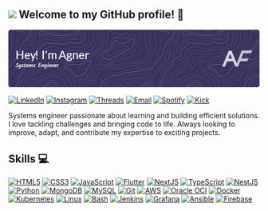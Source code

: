 ##  <img src="https://i.giphy.com/media/v1.Y2lkPTc5MGI3NjExMjlnamtzcm9idjJ5cnUxMmlnOWJuYW1zODExM2Uzd2o1bmlvcWx3bCZlcD12MV9pbnRlcm5hbF9naWZfYnlfaWQmY3Q9cw/SvGFA2WF9IP0WjmzvE/giphy.gif" width="65"/> Welcome to my GitHub profile! 👋

![Agner Banner](./github-banner.png)

<!-- ## 🌐 Connect with me: -->

[![LinkedIn](https://img.shields.io/badge/LinkedIn-0A66C2?style=for-the-badge&logo=linkedin&logoColor=white)](https://linkedin.com/in/agner-villa-fabrega-a27044222/)
[![Instagram](https://img.shields.io/badge/Instagram-E4405F?style=for-the-badge&logo=instagram&logoColor=white)](https://instagram.com/villa_fabrega)
[![Threads](https://img.shields.io/badge/Threads-000000?style=for-the-badge&logo=threads&logoColor=white)](https://threads.net/@villa_fabrega)
[![Email](https://img.shields.io/badge/Email-D14836?style=for-the-badge&logo=gmail&logoColor=white)](mailto:agnerfabrega@gmail.com)
[![Spotify](https://img.shields.io/badge/Spotify-1DB954?style=for-the-badge&logo=spotify&logoColor=white)](https://open.spotify.com/user/t8zjy15cjwyvd9ticj23vewf3)
[![Kick](https://img.shields.io/badge/Kick-00EAB6?style=for-the-badge&logo=kick&logoColor=white)](https://kick.com/your_kick_username)

Systems engineer passionate about learning and building efficient solutions. I love tackling challenges and bringing code to life. Always looking to improve, adapt, and contribute my expertise to exciting projects.

## Skills 💻
[![HTML5](https://img.shields.io/badge/HTML5-E34F26?style=for-the-badge&logo=html5&logoColor=white)](https://en.wikipedia.org/wiki/HTML5)
[![CSS3](https://img.shields.io/badge/CSS3-1572B6?style=for-the-badge&logo=css3&logoColor=white)](https://www.w3schools.com/css/)
[![JavaScript](https://img.shields.io/badge/JavaScript-F7DF1E?style=for-the-badge&logo=javascript&logoColor=black)](https://www.javascript.com/)
[![Flutter](https://img.shields.io/badge/Flutter-02569B?style=for-the-badge&logo=flutter&logoColor=white)](https://flutter.dev/)
[![NextJS](https://img.shields.io/badge/NextJS-000000?style=for-the-badge&logo=next.js&logoColor=white)](https://nextjs.org/)
[![TypeScript](https://img.shields.io/badge/TypeScript-007ACC?style=for-the-badge&logo=typescript&logoColor=white)](https://www.typescriptlang.org/)
[![NestJS](https://img.shields.io/badge/NestJS-E0234E?style=for-the-badge&logo=nestjs&logoColor=white)](https://nestjs.com/)
[![Python](https://img.shields.io/badge/Python-3776AB?style=for-the-badge&logo=python&logoColor=white)](https://www.python.org/)
[![MongoDB](https://img.shields.io/badge/MongoDB-47A248?style=for-the-badge&logo=mongodb&logoColor=white)](https://www.mongodb.com/)
[![MySQL](https://img.shields.io/badge/MySQL-4479A1?style=for-the-badge&logo=mysql&logoColor=white)](https://www.mysql.com/)
[![Git](https://img.shields.io/badge/Git-F05032?style=for-the-badge&logo=git&logoColor=white)](https://github.com/)
[![AWS](https://img.shields.io/badge/AWS-232F3E?style=for-the-badge&logo=amazonaws&logoColor=white)](https://aws.amazon.com/)
[![Oracle OCI](https://img.shields.io/badge/Oracle%20OCI-FF0000?style=for-the-badge&logo=oracle&logoColor=white)](https://www.oracle.com/cloud/)
[![Docker](https://img.shields.io/badge/Docker-2496ED?style=for-the-badge&logo=docker&logoColor=white)](https://www.docker.com/)
[![Kubernetes](https://img.shields.io/badge/Kubernetes-326CE5?style=for-the-badge&logo=kubernetes&logoColor=white)](https://kubernetes.io/)
[![Linux](https://img.shields.io/badge/Linux-FCC624?style=for-the-badge&logo=linux&logoColor=black)](https://www.linux.org/)
[![Bash](https://img.shields.io/badge/Bash-4EAA25?style=for-the-badge&logo=gnu-bash&logoColor=white)](https://www.gnu.org/software/bash/)
[![Jenkins](https://img.shields.io/badge/Jenkins-FFFFFF?style=for-the-badge&logo=jenkins&logoColor=black)](https://www.jenkins.io/)
[![Grafana](https://img.shields.io/badge/Grafana-F46800?style=for-the-badge&logo=grafana&logoColor=white)](https://grafana.com/)
[![Ansible](https://img.shields.io/badge/Ansible-000000?style=for-the-badge&logo=ansible&logoColor=white)](https://www.ansible.com/)
[![Firebase](https://img.shields.io/badge/Firebase-FFCA28?style=for-the-badge&logo=firebase&logoColor=black)](https://firebase.google.com/)
